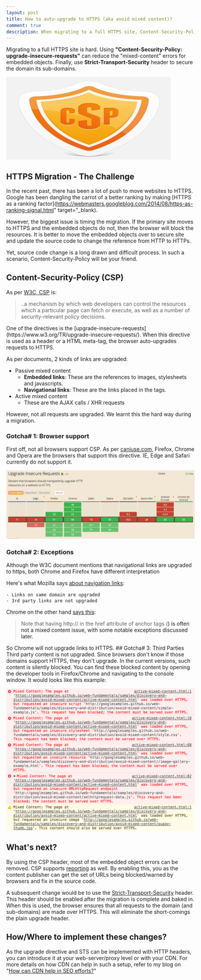 ```yaml
---
layout: post
title: How to auto-upgrade to HTTPS (aka avoid mixed content)?
comment: true
description: When migrating to a full HTTPS site, Content-Security-Policy and Upgrade-Insecure-Requests could be your friend. This post tells you the use of the headers and the mechanism to implement it during the site migration.
---
```

Migrating to a full HTTPS site is hard. Using <b>"Content-Security-Policy: upgrade-insecure-requests"</b> can reduce the "mixed-content" errors for embedded objects. Finally, use <strong>Strict-Transport-Security</strong> header to secure the domain its sub-domains.

![CSP logo](/images/csp.jpg)

## HTTPS Migration - The Challenge
In the recent past, there has been a lot of push to move websites to HTTPS. Google has been dangling the carrot of a better ranking by making [HTTPS as a ranking factor](https://webmasters.googleblog.com/2014/08/https-as-ranking-signal.html" target="_blank).

However, the biggest issue is timing the migration. If the primary site moves to HTTPS and the embedded objects do not, then the browser will block the resources. It is better to move the embedded objects over to secure site and update the source code to change the reference from HTTP to HTTPs.

Yet, source code change is a long drawn and difficult process. In such a scenario, Content-Security-Policy will be your friend.
## Content-Security-Policy (CSP)
As per [W3C, CSP](https://www.w3.org/TR/CSP3/) is:
<blockquote>..a mechanism by which web developers can control the resources which a particular page can fetch or execute, as well as a number of security-relevant policy decisions.</blockquote>
One of the directives is the [upgrade-insecure-requests](https://www.w3.org/TR/upgrade-insecure-requests/). When this directive is used as a header or a HTML meta-tag, the browser auto-upgrades requests to HTTPS.

As per documents, 2 kinds of links are upgraded:

- Passive mixed content
	* <strong>Embedded links</strong>: These are the references to images, stylesheets and javascripts.
	* <strong>Navigational links</strong>: These are the links placed in the tags.
- Active mixed content
	* These are the AJAX calls / XHR requests


However, not all requests are upgraded. We learnt this the hard way during a migration.
### Gotcha# 1: Browser support
First off, not all browsers support CSP. As per [caniuse.com](http://caniuse.com/#search=upgrade), Firefox, Chrome and Opera are the browsers that support this directive. IE, Edge and Safari currently do not support it.

![Can I use: CSP](/images/can_I_use_csp.png)

### Gotcha# 2: Exceptions
Although the W3C document mentions that navigational links are upgraded to https, both Chrome and Firefox have different interpretation

Here's what Mozilla says [about navigation links](https://developer.mozilla.org/en-US/docs/Web/HTTP/Headers/Content-Security-Policy/upgrade-insecure-requests):

	- Links on same domain are upgraded
	- 3rd party links are not upgraded

Chrome on the other hand [says this](https://developers.google.com/web/fundamentals/security/prevent-mixed-content/fixing-mixed-content):
<blockquote>Note that having http:// in the href attribute of anchor tags (<a>) is often not a mixed content issue, with some notable exceptions discussed later.</a></blockquote>
So Chrome will not upgrade links to HTTPS.
## Gotcha# 3: Third Parties
Third party content is not upgraded. Since browsers don't know if those domains support HTTPS, they don't upgrade. In the current versions, such content is silently blocked. You can find these blocked content by opening the developer tools in Firefox/Chrome and navigating to the console window. It would looks like this example:

![Active mixed content errors](/images/active-mixed-content-errors.png)

## What's next?
By using the CSP header, most of the embedded object errors can be removed. CSP supports [reporting](https://developer.mozilla.org/en-US/docs/Web/HTTP/CSP#Enabling_reporting) as well. By enabling this, you as the content publisher can get the set of URLs being blocked/warned by browsers and fix in the source code.

A subsequent change would be to use the [Strict-Transport-Security](https://www.w3.org/Security/wiki/Strict_Transport_Security) header. This header should be enabled after the migration is complete and baked in. When this is used, the browser ensures that all requests to the domain (and sub-domains) are made over HTTPS. This will eliminate the short-comings the plain upgrade header.
## How/Where to implement these changes?
As the upgrade directive and STS can be implemented with HTTP headers, you can introduce it at your web-server/proxy level or with your CDN. For more details on how CDN can help in such a setup, refer to my blog on "[How can CDN help in SEO efforts?](https://akshayrangananth.wordpress.com/2017/01/23/how-can-cdn-help-in-your-seo-efforts/)"
